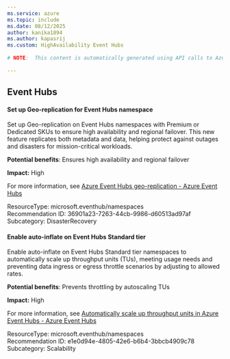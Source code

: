 ```yaml
---
ms.service: azure
ms.topic: include
ms.date: 08/12/2025
author: kanika1894
ms.author: kapasrij
ms.custom: HighAvailability Event Hubs
  
# NOTE:  This content is automatically generated using API calls to Azure. Any edits made on these files will be overwritten in the next run of the script. 
  
---
```

  
## Event Hubs  
  
<!--36901a23-7263-44cb-9986-d60513ad97af_begin-->

#### Set up Geo-replication for Event Hubs namespace  
  
Set up Geo-replication on Event Hubs namespaces with Premium or Dedicated SKUs to ensure high availability and regional failover. This new feature replicates both metadata and data, helping protect against outages and disasters for mission-critical workloads.  
  
**Potential benefits**: Ensures high availability and regional failover  

**Impact:** High
  
For more information, see [Azure Event Hubs geo-replication - Azure Event Hubs](/azure/event-hubs/geo-replication)  

ResourceType: microsoft.eventhub/namespaces  
Recommendation ID: 36901a23-7263-44cb-9986-d60513ad97af  
Subcategory: DisasterRecovery

<!--36901a23-7263-44cb-9986-d60513ad97af_end-->

<!--e1e0d94e-4805-42e6-b6b4-3bbcb4909c78_begin-->

#### Enable auto-inflate on Event Hubs Standard tier  
  
Enable auto-inflate on Event Hubs Standard tier namespaces to automatically scale up throughput units (TUs), meeting usage needs and preventing data ingress or egress throttle scenarios by adjusting to allowed rates.  
  
**Potential benefits**: Prevents throttling by autoscaling TUs  

**Impact:** High
  
For more information, see [Automatically scale up throughput units in Azure Event Hubs - Azure Event Hubs](/azure/event-hubs/event-hubs-auto-inflate)  

ResourceType: microsoft.eventhub/namespaces  
Recommendation ID: e1e0d94e-4805-42e6-b6b4-3bbcb4909c78  
Subcategory: Scalability

<!--e1e0d94e-4805-42e6-b6b4-3bbcb4909c78_end-->

<!--articleBody-->
